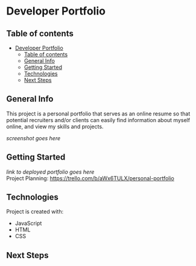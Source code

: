 # Developer Portfolio

## Table of contents
- [Developer Portfolio](#developer-portfolio)
  - [Table of contents](#table-of-contents)
  - [General Info](#general-info)
  - [Getting Started](#getting-started)
  - [Technologies](#technologies)
  - [Next Steps](#next-steps)

## General Info
This project is a personal portfolio that serves as an online resume so that potential recruiters and/or clients can easily find information about myself online, and view my skills and projects.

*screenshot goes here*

## Getting Started
*link to deployed portfolio goes here*  
Project Planning: https://trello.com/b/aWx6TULX/personal-portfolio

## Technologies
Project is created with:
* JavaScript
* HTML
* CSS

## Next Steps